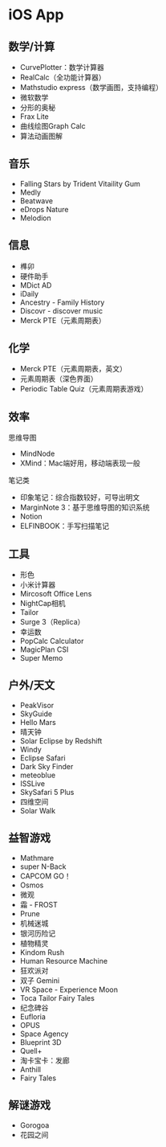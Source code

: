 # iOS App

## 数学/计算

- CurvePlotter：数学计算器
- RealCalc（全功能计算器）
- Mathstudio express（数学画图，支持编程）
- 微软数学
- 分形的奥秘
- Frax Lite
- 曲线绘图Graph Calc
- 算法动画图解

## 音乐

- Falling Stars by Trident Vitaility Gum
- Medly
- Beatwave
- eDrops Nature
- Melodion

## 信息

- 榫卯
- 硬件助手
- MDict AD
- iDaily
- Ancestry - Family History
- Discovr - discover music
- Merck PTE（元素周期表）

## 化学
- Merck PTE（元素周期表，英文）
- 元素周期表（深色界面）
- Periodic Table Quiz（元素周期表游戏）

## 效率

思维导图
- MindNode
- XMind：Mac端好用，移动端表现一般

笔记类
- 印象笔记：综合指数较好，可导出明文
- MarginNote 3：基于思维导图的知识系统
- Notion
- ELFINBOOK：手写扫描笔记

## 工具

- 形色
- 小米计算器
- Mircosoft Office Lens
- NightCap相机
- Tailor
- Surge 3（Replica）
- 幸运数
- PopCalc Calculator
- MagicPlan CSI
- Super Memo

## 户外/天文

- PeakVisor
- SkyGuide
- Hello Mars
- 晴天钟
- Solar Eclipse by Redshift
- Windy
- Eclipse Safari
- Dark Sky Finder
- meteoblue
- ISSLive
- SkySafari 5 Plus
- 四维空间
- Solar Walk



## 益智游戏

- Mathmare
- super N-Back
- CAPCOM GO！
- Osmos
- 微观
- 霜 - FROST
- Prune
- 机械迷城
- 银河历险记
- 植物精灵
- Kindom Rush
- Human Resource Machine
- 狂欢派对
- 双子 Gemini
- VR Space - Experience Moon
- Toca Tailor Fairy Tales
- 纪念碑谷
- Eufloria
- OPUS
- Space Agency
- Blueprint 3D
- Quell+
- 淘卡宝卡：发廊
- Anthill
- Fairy Tales

## 解谜游戏

- Gorogoa
- 花园之间
